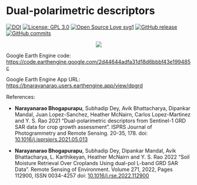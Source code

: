 # Dual-polarimetric descriptors
 
[![DOI](https://zenodo.org/badge/376702145.svg)](https://zenodo.org/badge/latestdoi/376702145)
[![License: GPL 3.0](https://img.shields.io/badge/License-GPL_3.0-green.svg)](https://opensource.org/licenses/gpl-license)
[![Open Source Love svg1](https://badges.frapsoft.com/os/v1/open-source.svg?v=103)](https://github.com/ellerbrock/open-source-badges/)
[![GitHub release](https://img.shields.io/github/release/Narayana-Rao/dual_pol_descriptors.svg)](https://github.com/Narayana-Rao/dual_pol_descriptors/releases)
[![GitHub commits](https://img.shields.io/github/commits-since/Narayana-Rao/dual_pol_descriptors/V0.1.svg)](https://GitHub.com/Narayana-Rao/dual_pol_descriptors/commit/)
<p align="center">
<a href="https://hits.seeyoufarm.com"><img src="https://hits.seeyoufarm.com/api/count/incr/badge.svg?url=https://github.com/Narayana-Rao/dual_pol_descriptors&count_bg=%2379C83D&title_bg=%23555555&icon=go.svg&icon_color=%2300ADD8&title=hits&edge_flat=false"/></a>
</p>


Google Earth Engine code: https://code.earthengine.google.com/2d44644adfa31d18d6bbbf43e199485c

Google Earth Engine App URL:  https://bnarayanarao.users.earthengine.app/view/dpgrd  

References:
 - **Narayanarao Bhogapurapu**, Subhadip Dey, Avik Bhattacharya, Dipankar Mandal, Juan Lopez-Sanchez, Heather McNairn, Carlos Lopez-Martinez and Y. S. Rao 2021 “Dual-polarimetric descriptors from Sentinel-1 GRD SAR data for crop growth assessment”. ISPRS Journal of Photogrammetry and Remote Sensing. 20-35, 178. doi: [10.1016/j.isprsjprs.2021.05.013](https://doi.org/10.1016/j.isprsjprs.2021.05.013)

 - **Narayanarao Bhogapurapu**, Subhadip Dey, Dipankar Mandal, Avik Bhattacharya, L. Karthikeyan, Heather McNairn and Y. S. Rao 2022 “Soil Moisture Retrieval Over Croplands Using dual-pol L-band GRD SAR Data”. Remote Sensing of Environment. Volume 271, 2022, Pages 112900, ISSN 0034-4257 doi: [10.1016/j.rse.2022.112900](https://doi.org/10.1016/j.rse.2022.112900)
